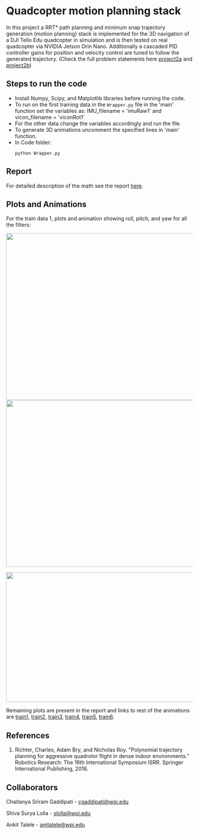 # Quadcopter motion planning stack
In this project a RRT* path planning and minimum snap trajectory generation (motion planning) stack is implemented for the 3D navigation of a DJI Tello Edu quadcopter in simulation and is then tested on real quadcopter via NVIDIA Jetson Orin Nano. Additionally a cascaded PID controller gains for position and velocity control are tuned to follow the generated trajectory. 
(Check the full problem statements here [project2a](https://rbe549.github.io/rbe595/fall2023/proj/p2a/) and [project2b](https://rbe549.github.io/rbe595/fall2023/proj/p2b/))
## Steps to run the code
- Install Numpy, Scipy, and Matplotlib libraries before running the code.
- To run on the first training data in the `Wrapper.py` file in the 'main' function set the variables as:
	IMU_filename = 'imuRaw1' and vicon_filename = 'viconRot1'
- For the other data change the variables accordingly and run the file.
- To generate 3D animations uncomment the specified lines in 'main' function. 
- In Code folder:
  ```
  python Wrapper.py
  ```
## Report
For detailed description of the math see the report [here](Report.pdf).
## Plots and Animations
For the train data 1, plots and animation showing roll, pitch, and yaw for all the filters:
<p float="middle">
<img src="outputs/p1a.png" width="750" height="450"/>
<img src="outputs/p1b.png" width="750" height="450"/>
</p>
<p float="middle">
<img src="outputs/output1.gif" width="750" height="350"/>
</p>

Remaining plots are present in the report and links to rest of the animations are 
[train1](https://www.youtube.com/watch?v=QqZrlZt3IWk), [train2](https://youtu.be/YaMS5Z0NG9c), [train3](https://youtu.be/Bt4ej2pWsNQ), [train4](https://youtu.be/VEVUZr9buow), [train5](https://youtu.be/5XoWXI-sQrE), [train6](https://youtu.be/J3JOtn7tDPE).

## References
1. Richter, Charles, Adam Bry, and Nicholas Roy. "Polynomial trajectory planning for aggressive quadrotor flight in dense indoor environments." Robotics Research: The 16th International Symposium ISRR. Springer International Publishing, 2016.


## Collaborators
Chaitanya Sriram Gaddipati - cgaddipati@wpi.edu

Shiva Surya Lolla - slolla@wpi.edu

Ankit Talele - amtalele@wpi.edu
